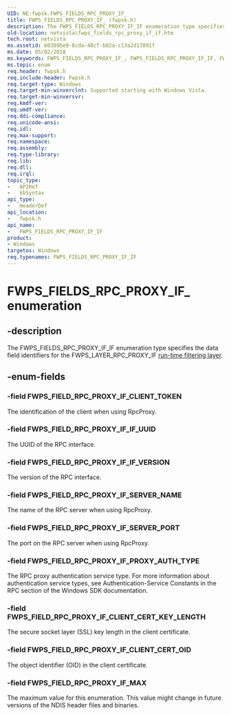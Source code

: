 ```yaml
---
UID: NE:fwpsk.FWPS_FIELDS_RPC_PROXY_IF_
title: FWPS_FIELDS_RPC_PROXY_IF_ (fwpsk.h)
description: The FWPS_FIELDS_RPC_PROXY_IF_IF enumeration type specifies the data field identifiers for the FWPS_LAYER_RPC_PROXY_IF run-time filtering layer.
old-location: netvista\fwps_fields_rpc_proxy_if_if.htm
tech.root: netvista
ms.assetid: 60389be9-8cda-40cf-b02a-c13a2d17091f
ms.date: 05/02/2018
ms.keywords: FWPS_FIELDS_RPC_PROXY_IF_, FWPS_FIELDS_RPC_PROXY_IF_IF, FWPS_FIELDS_RPC_PROXY_IF_IF enumeration [Network Drivers Starting with Windows Vista], FWPS_FIELD_RPC_PROXY_IF_CLIENT_CERT_KEY_LENGTH, FWPS_FIELD_RPC_PROXY_IF_CLIENT_CERT_OID, FWPS_FIELD_RPC_PROXY_IF_CLIENT_TOKEN, FWPS_FIELD_RPC_PROXY_IF_IF_UUID, FWPS_FIELD_RPC_PROXY_IF_IF_VERSION, FWPS_FIELD_RPC_PROXY_IF_MAX, FWPS_FIELD_RPC_PROXY_IF_PROXY_AUTH_TYPE, FWPS_FIELD_RPC_PROXY_IF_SERVER_NAME, FWPS_FIELD_RPC_PROXY_IF_SERVER_PORT, fwpsk/FWPS_FIELDS_RPC_PROXY_IF_IF, fwpsk/FWPS_FIELD_RPC_PROXY_IF_CLIENT_CERT_KEY_LENGTH, fwpsk/FWPS_FIELD_RPC_PROXY_IF_CLIENT_CERT_OID, fwpsk/FWPS_FIELD_RPC_PROXY_IF_CLIENT_TOKEN, fwpsk/FWPS_FIELD_RPC_PROXY_IF_IF_UUID, fwpsk/FWPS_FIELD_RPC_PROXY_IF_IF_VERSION, fwpsk/FWPS_FIELD_RPC_PROXY_IF_MAX, fwpsk/FWPS_FIELD_RPC_PROXY_IF_PROXY_AUTH_TYPE, fwpsk/FWPS_FIELD_RPC_PROXY_IF_SERVER_NAME, fwpsk/FWPS_FIELD_RPC_PROXY_IF_SERVER_PORT, netvista.fwps_fields_rpc_proxy_if_if, wfp_ref_5_const_3_data_fields_666debd4-c19e-4dcd-91d9-024f298b342f.xml
ms.topic: enum
req.header: fwpsk.h
req.include-header: Fwpsk.h
req.target-type: Windows
req.target-min-winverclnt: Supported starting with Windows Vista.
req.target-min-winversvr: 
req.kmdf-ver: 
req.umdf-ver: 
req.ddi-compliance: 
req.unicode-ansi: 
req.idl: 
req.max-support: 
req.namespace: 
req.assembly: 
req.type-library: 
req.lib: 
req.dll: 
req.irql: 
topic_type:
-	APIRef
-	kbSyntax
api_type:
-	HeaderDef
api_location:
-	fwpsk.h
api_name:
-	FWPS_FIELDS_RPC_PROXY_IF_IF
product:
- Windows
targetos: Windows
req.typenames: FWPS_FIELDS_RPC_PROXY_IF_IF
---
```


# FWPS_FIELDS_RPC_PROXY_IF_ enumeration


## -description


The FWPS_FIELDS_RPC_PROXY_IF_IF enumeration type specifies the data field identifiers for the
  FWPS_LAYER_RPC_PROXY_IF 
  <a href="https://msdn.microsoft.com/library/windows/desktop/aa366492">run-time filtering layer</a>.


## -enum-fields




### -field FWPS_FIELD_RPC_PROXY_IF_CLIENT_TOKEN

The identification of the client when using RpcProxy.


### -field FWPS_FIELD_RPC_PROXY_IF_IF_UUID

The UUID of the RPC interface.


### -field FWPS_FIELD_RPC_PROXY_IF_IF_VERSION

The version of the RPC interface.


### -field FWPS_FIELD_RPC_PROXY_IF_SERVER_NAME

The name of the RPC server when using RpcProxy.


### -field FWPS_FIELD_RPC_PROXY_IF_SERVER_PORT

The port on the RPC server when using RpcProxy.


### -field FWPS_FIELD_RPC_PROXY_IF_PROXY_AUTH_TYPE

The RPC proxy authentication service type. For more information about authentication service
     types, see Authentication-Service Constants in the RPC section of the Windows SDK documentation.


### -field FWPS_FIELD_RPC_PROXY_IF_CLIENT_CERT_KEY_LENGTH

The secure socket layer (SSL) key length in the client certificate.


### -field FWPS_FIELD_RPC_PROXY_IF_CLIENT_CERT_OID

The object identifier (OID) in the client certificate.


### -field FWPS_FIELD_RPC_PROXY_IF_MAX

The maximum value for this enumeration. This value might change in future versions of the NDIS
     header files and binaries.

